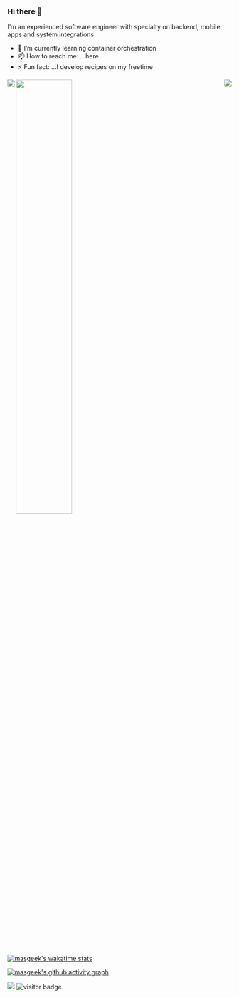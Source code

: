 ### Hi there 👋

 I’m an experienced software engineer with specialty on backend, mobile apps and system integrations
 
- 🌱 I’m currently learning container orchestration
- 📫 How to reach me: ...here
- ⚡ Fun fact: ...I develop recipes on my freetime


<img align='left' src="https://github-readme-stats.vercel.app/api?username=masgeek&show_icons=true&count_private=true"/>

<img align='right' src="https://github-readme-stats.vercel.app/api/top-langs?username=masgeek&show_icons=true&locale=en&count_private=true"/>

  <a href="https://github.com/masgeek"><img width="50%" src="http://github-readme-streak-stats.herokuapp.com/?user=masgeek&theme=radical&date_format=M%20j%5B%2C%20Y%5D&ring=ff3068&fire=ff3068&sideNums=ff3068"></a>

[![masgeek's wakatime stats](https://github-readme-stats.vercel.app/api/wakatime?username=masgeek)](https://github.com/anuraghazra/github-readme-stats)


[![masgeek's github activity graph](https://activity-graph.herokuapp.com/graph?username=masgeek&theme=react-dark&count_private=true)](https://github.com/masgeek)


<img src="https://cr-ss-service.azurewebsites.net/api/ScreenShot?widget=summary&username=masgeek&show-avatar=false"/>

<img src="https://visitor-badge.laobi.icu/badge?page_id=masgeek.masgeek" alt="visitor badge"/>
